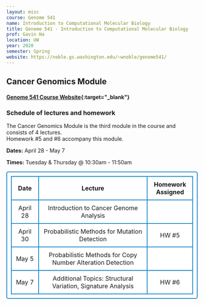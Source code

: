 ```yaml
---
layout: misc
course: Genome 541
name: Introduction to Computational Molecular Biology
title: Genome 541 - Introduction to Computational Molecular Biology
prof: Gavin Ha
location: UW
year: 2020
semester: Spring
website: https://noble.gs.washington.edu/~wnoble/genome541/
---
```


## Cancer Genomics Module

#### [Genome 541 Course Website](https://noble.gs.washington.edu/~wnoble/genome541/){:target="_blank"}

<!-- #### ***IMPORTANT: Due to the policies enacted by UW in response to the COVID-19 health crisis, lectures will be instructed online only.*** -->

### Schedule of lectures and homework
The Cancer Genomics Module is the third module in the course and consists of 4 lectures. <br>
Homework #5 and #6 accompany this module.

**Dates:** April 28 - May 7

**Times:** Tuesday & Thursday @ 10:30am - 11:50am

<style>
      table, td, th { 
      padding: 10px; 
      border: 2px solid #1c87c9;
      border-radius: 5px;
      background-color: #ffffff;
      text-align: center;
      }
    </style>
<table>
	<tr>
		<th width="15%">Date</th>
		<th width="60%" style="text-align:center">Lecture</th>
		<th width="25%">Homework Assigned</th>
	</tr>
	<tr>
		<td>April 28</td>
		<td>Introduction to Cancer Genome Analysis</td>
		<td></td>
	</tr>
	<tr>
		<td>April 30</td>
		<td>Probabilistic Methods for Mutation Detection</td>
		<td>HW #5</td>
	</tr>
	<tr>
		<td>May 5</td>
		<td>Probabilistic Methods for Copy Number Alteration Detection</td>
		<td></td>
	</tr>
	<tr>
		<td>May 7</td>
		<td>Additional Topics: Structural Variation, Signature Analysis</td>
		<td>HW #6</td>
	</tr>
</table>

